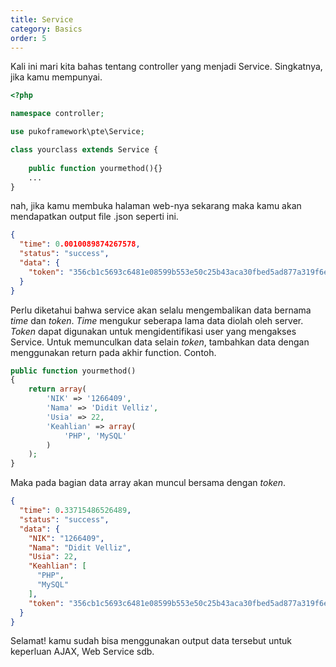 ```yaml
---
title: Service
category: Basics
order: 5
---
```


Kali ini mari kita bahas tentang controller yang menjadi Service.
Singkatnya, jika kamu mempunyai.

```php
<?php

namespace controller;

use pukoframework\pte\Service;

class yourclass extends Service {
    
    public function yourmethod(){}
    ...
}
```

nah, jika kamu membuka halaman web-nya sekarang maka kamu akan mendapatkan output file .json seperti ini.

```json
{
  "time": 0.0010089874267578,
  "status": "success",
  "data": {
    "token": "356cb1c5693c6481e08599b553e50c25b43aca30fbed5ad877a319f6eb7d7a42"
  }
}
```

Perlu diketahui bahwa service akan selalu mengembalikan data bernama *time* dan *token*.
*Time* mengukur seberapa lama data diolah oleh server.
*Token* dapat digunakan untuk mengidentifikasi user yang mengakses Service.
Untuk memunculkan data selain *token*, tambahkan data dengan menggunakan return pada akhir function. 
Contoh.

```php
public function yourmethod()
{
    return array(
        'NIK' => '1266409',
        'Nama' => 'Didit Velliz',
        'Usia' => 22,
        'Keahlian' => array(
            'PHP', 'MySQL'
        )
    );
}
```

Maka pada bagian data array akan muncul bersama dengan *token*.

```json
{
  "time": 0.33715486526489,
  "status": "success",
  "data": {
    "NIK": "1266409",
    "Nama": "Didit Velliz",
    "Usia": 22,
    "Keahlian": [
      "PHP",
      "MySQL"
    ],
    "token": "356cb1c5693c6481e08599b553e50c25b43aca30fbed5ad877a319f6eb7d7a42"
  }
}
```

Selamat! kamu sudah bisa menggunakan output data tersebut untuk keperluan AJAX, Web Service sdb.